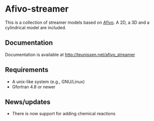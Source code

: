 # Afivo-streamer

This is a collection of streamer models based on
[Afivo](https://github.com/jannisteunissen/afivo). A 2D, a 3D and a cylindrical
model are included.

## Documentation

Documentation is available at http://teunissen.net/afivo_streamer

## Requirements

* A unix-like system (e.g., GNU/Linux)
* Gfortran 4.8 or newer

## News/updates

* There is now support for adding chemical reactions

